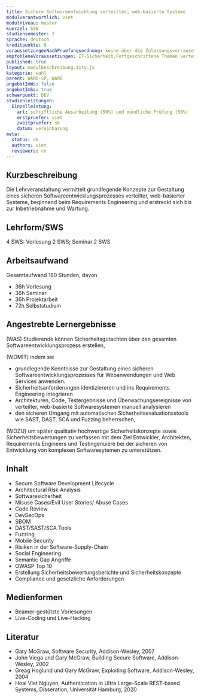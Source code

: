 ```yaml
---
title: Sichere Softwareentwicklung verteilter, web-basierte Systeme
modulverantwortlich: viet
modulniveau: master
kuerzel: SSW
studiensemester: 2
sprache: deutsch
kreditpunkte: 6
voraussetzungenNachPruefungsordnung: keine über die Zulassungsvorrausetzungen zum Studium hinausgehenden
empfohleneVoraussetzungen: IT-Sicherheit,Fortgeschrittene Themen verteilter, web-basierter Systeme (Web Architekturen), Web Technologien
published: true
layout: modulbeschreibung.11ty.js
kategorie: wahl
parent: WAMO-SP, WAMO
angebotImWs: false
angebotImSs: true
schwerpunkt: DEV
studienleistungen:
  Einzelleistung:
    art: schriftliche Ausarbeitung (50%) und mündliche Prüfung (50%)
    erstpruefer: viet
    zweitpruefer: sk
    datum: vereinbarung
meta:
  status: ok
  authors: viet
  reviewers: cn
---
```

## Kurzbeschreibung

Die Lehrveranstaltung vermittelt grundlegende Konzepte zur Gestaltung eines sicheren Softwareentwicklungsprozesses verteilter, web-basierter Systeme, beginnend beim Requirements Engineering und erstreckt sich bis zur Inbetriebnahme und Wartung.

## Lehrform/SWS

4 SWS: Vorlesung 2 SWS; Seminar 2 SWS

## Arbeitsaufwand

Gesamtaufwand 180 Stunden, davon

- 36h Vorlesung
- 36h Seminar
- 36h Projektarbeit
- 72h Selbststudium

## Angestrebte Lernergebnisse

(WAS) Studierende können Sicherheitsgutachten über den gesamten Softwareentwicklungsprozess erstellen,

(WOMIT) indem sie

* grundlegende Kenntnisse zur Gestaltung eines sicheren Softwareentwicklungsprozesses für Webanwendungen und Web Services anwenden.
* Sicherheitsanforderungen identiziereren und ins Requirements Engineering integrieren
* Architekturen, Code, Testergebnisse und Überwachungsereignisse von verteilter, web-basierte Softwaresystemen manuell analysieren
* den sicheren Umgang mit automatischen Sicherheitsevaluationsstools wie SAST, DAST, SCA und Fuzzing beherrschen,

(WOZU) um später qualitativ hochwertige Sicherheitskonzepte sowie Sicherheitsbewertungen zu verfassen mit dem Ziel Entwickler, Architekten, Requirements Engineers und Testingenuiere bei der sicheren von Entwicklung  von komplexen Softwaresytemen zu unterstützen.

## Inhalt

* Secure Software Development Lifecycle
* Architectural Risk Analysis
* Softwaresicherheit
* Misuse Cases/Evil User Stories/ Abuse Cases
* Code Review
* DevSecOps
* SBOM
* DAST/SAST/SCA Tools
* Fuzzing
* Mobile Security
* Risiken in der Software-Supply-Chain
* Social Engineering
* Semantic Gap Angriffe
* OWASP Top 10
* Erstellung Sicherheitsbewertungsberichte und Sicherheitskonzepte
* Compliance und gesetzliche Anforderungen

## Medienformen

* Beamer-gestützte Vorlesungen
* Live-Coding und Live-Hacking

## Literatur

* Gary McGraw, Software Security, Addison-Wesley, 2007
* John Viega und Gary McGraw, Building Secure Software, Addison-Wesley, 2002
* Greag Hoglund und Gary McGraw, Exploiting Software, Addison-Wesley, 2004
* Hoai Viet Nguyen, Authentication in Ultra Large-Scale REST-based Systems, Disseration, Universität Hamburg, 2020
